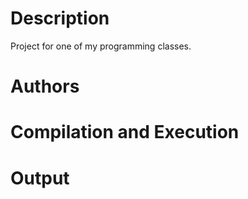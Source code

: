 # Description
Project for one of my programming classes.
# Authors
# Compilation and Execution
# Output
